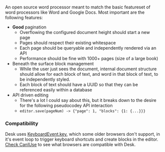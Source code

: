 An open source word processor meant to match the basic featureset of word processors like Word and Google Docs. Most important are the following features:

- **Good** pagination
    - Overflowing the configured document height should start a new page
    - Pages should respect their existing whitespace
    - Each page should be queryable and independently rendered via an API
    - Performance should be fine with 1000+ pages (size of a large book)
- Beneath the surface block management
    - While the user just sees the document, internal document structure should allow for each block of text, and word in that block of text, to be independently styled.
    - Each block of text should have a UUID so that they can be referenced easily within a database
- API driven editing
    - There's a lot I could say about this, but it breaks down to the desire for the following pseudocodey API interaction
    - `editor.save(pageNum) -> {"page": 1, "blocks": {1: {...}}}` 
    

### Compatibility
Desk uses [KeyboardEvent.key](https://developer.mozilla.org/en-US/docs/Web/API/KeyboardEvent/key), which some older browsers don't support,  in it's event loop to trigger keyboard shortcuts and create blocks in the editor. [Check CanIUse](https://caniuse.com/#feat=keyboardevent-key) to see what browsers are compatible with Desk.